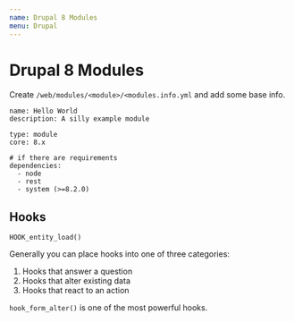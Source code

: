 ```yaml
---
name: Drupal 8 Modules
menu: Drupal 
---
```

# Drupal 8 Modules

Create `/web/modules/<module>/<modules.info.yml` and add some base info.

```
name: Hello World
description: A silly example module

type: module
core: 8.x

# if there are requirements
dependencies:
  - node
  - rest
  - system (>=8.2.0)
```

## Hooks

`HOOK_entity_load()`

Generally you can place hooks into one of three categories:

1. Hooks that answer a question
2. Hooks that alter existing data
3. Hooks that react to an action

`hook_form_alter()` is one of the most powerful hooks.

